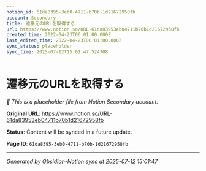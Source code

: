 ```yaml
---
notion_id: 61da8395-3eb0-4711-b70b-1d21672958fb
account: Secondary
title: 遷移元のURLを取得する
url: https://www.notion.so/URL-61da83953eb04711b70b1d21672958fb
created_time: 2022-04-23T06:01:00.000Z
last_edited_time: 2022-04-23T06:01:00.000Z
sync_status: placeholder
sync_time: 2025-07-12T15:01:47.524708
---
```


# 遷移元のURLを取得する

*🔄 This is a placeholder file from Notion Secondary account.*

**Original URL**: https://www.notion.so/URL-61da83953eb04711b70b1d21672958fb

**Status**: Content will be synced in a future update.

**Page ID**: `61da8395-3eb0-4711-b70b-1d21672958fb`

---

*Generated by Obsidian-Notion sync at 2025-07-12 15:01:47*
